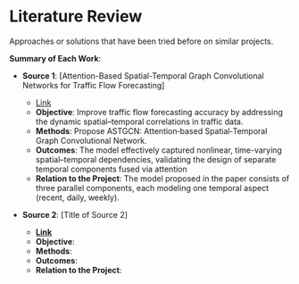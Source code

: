 # Literature Review

Approaches or solutions that have been tried before on similar projects.

**Summary of Each Work**:

- **Source 1**: [Attention-Based Spatial-Temporal Graph Convolutional Networks for Traffic Flow Forecasting]

  - [Link](AGCNT.pdf) 
  - **Objective**: Improve traffic flow forecasting accuracy by addressing the dynamic spatial–temporal correlations in traffic data.
  - **Methods**: Propose ASTGCN: Attention‑based Spatial‑Temporal Graph Convolutional Network.
  - **Outcomes**: The model effectively captured nonlinear, time-varying spatial–temporal dependencies, validating the design of separate temporal components fused via attention
  - **Relation to the Project**: The model proposed in the paper consists of three parallel components, each modeling one temporal aspect (recent, daily, weekly). 

- **Source 2**: [Title of Source 2]

  - **[Link]()**
  - **Objective**:
  - **Methods**:
  - **Outcomes**:
  - **Relation to the Project**:

